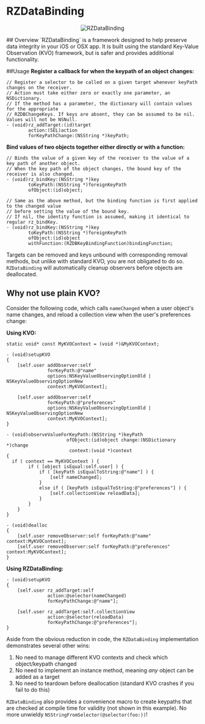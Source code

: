 RZDataBinding
===========
<p align="center">
<img src="http://cl.ly/image/1r0I0x401W2m/chain.png"
alt="RZDataBinding">
</p>
## Overview
`RZDataBinding` is a framework designed to help preserve data integrity in your iOS or OSX app. It is built using the standard Key-Value Observation (KVO) framework, but is safer and provides additional functionality.

##Usage
**Register a callback for when the keypath of an object changes:**
``` obj-c
// Register a selector to be called on a given target whenever keyPath changes on the receiver.
// Action must take either zero or exactly one parameter, an NSDictionary. 
// If the method has a parameter, the dictionary will contain values for the appropriate 
// RZDBChangeKeys. If keys are absent, they can be assumed to be nil. Values will not be NSNull.
- (void)rz_addTarget:(id)target
        action:(SEL)action
        forKeyPathChange:(NSString *)keyPath;
```

**Bind values of two objects together either directly or with a function:**
``` obj-c
// Binds the value of a given key of the receiver to the value of a key path of another object. 
// When the key path of the object changes, the bound key of the receiver is also changed.
- (void)rz_bindKey:(NSString *)key
        toKeyPath:(NSString *)foreignKeyPath
        ofObject:(id)object;

// Same as the above method, but the binding function is first applied to the changed value 
// before setting the value of the bound key. 
// If nil, the identity function is assumed, making it identical to regular rz_bindKey.
- (void)rz_bindKey:(NSString *)key 
        toKeyPath:(NSString *)foreignKeyPath 
        ofObject:(id)object
        withFunction:(RZDBKeyBindingFunction)bindingFunction;
```
Targets can be removed and keys unbound with corresponding removal methods, but unlike with standard KVO, you are not obligated to do so. `RZDataBinding` will automatically cleanup observers before objects are deallocated. 

## Why not use plain KVO?
Consider the following code, which calls `nameChanged` when a user object's name changes, and reload a collection view when the user's preferences change:

**Using KVO:**
``` obj-c
static void* const MyKVOContext = (void *)&MyKVOContext;

- (void)setupKVO
{
    [self.user addObserver:self
               forKeyPath:@"name"
               options:NSKeyValueObservingOptionOld | NSKeyValueObservingOptionNew
               context:MyKVOContext]; 
                  
    [self.user addObserver:self
               forKeyPath:@"preferences"
               options:NSKeyValueObservingOptionOld | NSKeyValueObservingOptionNew
               context:MyKVOContext];
}

- (void)observeValueForKeyPath:(NSString *)keyPath
                      ofObject:(id)object change:(NSDictionary *)change
                       context:(void *)context
{
  if ( context == MyKVOContext ) {
        if ( [object isEqual:self.user] ) {
            if ( [keyPath isEqualToString:@"name"] ) {
                [self nameChanged];
            }
            else if ( [keyPath isEqualToString:@"preferences"] ) {
                [self.collectionView reloadData];
            }
        }
    }
}

- (void)dealloc
{
    [self.user removeObserver:self forKeyPath:@"name" context:MyKVOContext];
    [self.user removeObserver:self forKeyPath:@"preferences" context:MyKVOContext];
}
```

**Using RZDataBinding:**
``` obj-c
- (void)setupKVO
{
    [self.user rz_addTarget:self 
               action:@selector(nameChanged) 
               forKeyPathChange:@"name"];
    
    [self.user rz_addTarget:self.collectionView 
               action:@selector(reloadData) 
               forKeyPathChange:@"preferences"];
}
```
Aside from the obvious reduction in code, the `RZDataBinding` implementation demonstrates several other wins:

1. No need to manage different KVO contexts and check which object/keypath changed
2. No need to implement an instance method, meaning *any* object can be added as a target
3. No need to teardown before deallocation (standard KVO crashes if you fail to do this)

`RZDataBinding` also provides a convenience macro to create keypaths that are checked at compile time for validity (not shown in this example). No more unwieldy `NSStringFromSelector(@selector(foo:))`!
